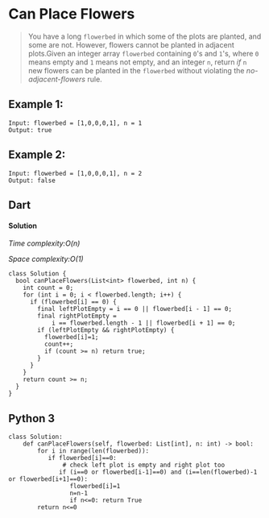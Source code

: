 # Can Place Flowers
>You have a long ```flowerbed``` in which some of the plots are planted, and some are not. However, flowers cannot be planted in adjacent plots.Given an integer array ```flowerbed``` containing `0`'s and `1`'s, where `0` means empty and `1` means not empty, and an integer `n`, return *if* `n` new flowers can be planted in the `flowerbed` without violating the *no-adjacent-flowers* rule.
## Example 1:
```
Input: flowerbed = [1,0,0,0,1], n = 1
Output: true
```
## Example 2:
```
Input: flowerbed = [1,0,0,0,1], n = 2
Output: false
```
## Dart
#### Solution
*Time complexity:O(n)*

*Space complexity:O(1)*
```
class Solution {
  bool canPlaceFlowers(List<int> flowerbed, int n) {
    int count = 0;
    for (int i = 0; i < flowerbed.length; i++) {
      if (flowerbed[i] == 0) {
        final leftPlotEmpty = i == 0 || flowerbed[i - 1] == 0;
        final rightPlotEmpty =
            i == flowerbed.length - 1 || flowerbed[i + 1] == 0;
        if (leftPlotEmpty && rightPlotEmpty) {
          flowerbed[i]=1;
          count++;
          if (count >= n) return true;
        }
      }
    }
    return count >= n;
  }
}
```

## Python 3

```
class Solution:
    def canPlaceFlowers(self, flowerbed: List[int], n: int) -> bool:
        for i in range(len(flowerbed)):
           if flowerbed[i]==0:
               # check left plot is empty and right plot too
              if (i==0 or flowerbed[i-1]==0) and (i==len(flowerbed)-1 or flowerbed[i+1]==0):
                 flowerbed[i]=1
                 n=n-1
                 if n<=0: return True
        return n<=0
```